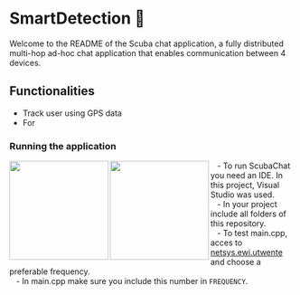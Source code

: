 # SmartDetection 🦿
Welcome to the README of the Scuba chat application, a fully distributed multi-hop ad-hoc chat application that enables communication between 4 devices.

## Functionalities
* Track user using GPS data 
* For 

### Running the application
<img src="https://user-images.githubusercontent.com/70687643/151701399-aed6b81f-f011-415e-9341-45e84999b751.gif" align="left" width="175" />
<img src="https://user-images.githubusercontent.com/70687643/151702864-ccbc552c-6a99-47c1-88be-b4a4fb173ec4.png" align="left" width="175" />




&nbsp;&nbsp; - To run ScubaChat you need an IDE. In this project, Visual Studio was used.  
&nbsp;&nbsp; - In your project include all folders of this repository.  
&nbsp;&nbsp; - To test main.cpp, acces to [netsys.ewi.utwente](http://netsys.ewi.utwente.nl/integrationproject) and choose a preferable frequency.  
&nbsp;&nbsp; - In main.cpp make sure you include this number in `FREQUENCY`. 

<br clear="left"/>



